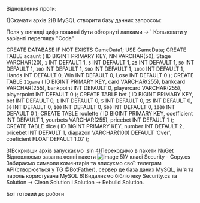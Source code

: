 Відновлення проги:

1)Скачати архів
2)В MySQL створити базу данних запросом:

Поля у вигялді цифр повинні бути обгорнуті лапками -> `
Копыювати у варіанті перегляду "Code"

CREATE DATABASE IF NOT EXISTS GameData1;
USE GameData;
CREATE TABLE acaunt (
    ID BIGINT PRIMARY KEY,
    NN VARCHAR(50),
    Stage VARCHAR(20),
    `1` INT DEFAULT 1,
    `5` INT DEFAULT 1,
    `25` INT DEFAULT 1,
    `50` INT DEFAULT 1,
    `100` INT DEFAULT 1,
    `500` INT DEFAULT 1,
    `1000` INT DEFAULT 1,
    Hands INT DEFAULT 0,
    Win INT DEFAULT 0,
    Lose INT DEFAULT 0
);
CREATE TABLE `21game` (
    ID BIGINT PRIMARY KEY,
    card VARCHAR(255),
    bankcard VARCHAR(255),
    bankpoint INT DEFAULT 0,
    playercard VARCHAR(255),
    playerpoint INT DEFAULT 0
);
CREATE TABLE bet (
    ID BIGINT PRIMARY KEY,
    bet INT DEFAULT 0,
    `1` INT DEFAULT 0,
    `5` INT DEFAULT 0,
    `25` INT DEFAULT 0,
    `50` INT DEFAULT 0,
    `100` INT DEFAULT 0,
    `500` INT DEFAULT 0,
    `1000` INT DEFAULT 0
);
CREATE TABLE roulette (
    ID BIGINT PRIMARY KEY,
    coefficient INT  DEFAULT 1,
    yourbets VARCHAR(255),
    pricebet INT  DEFAULT 1
);
CREATE TABLE dice (
    ID BIGINT PRIMARY KEY,
    number INT DEFAULT 2,
    pricebet INT DEFAULT 1,
    diapazon VARCHAR(100)  DEFAULT 'Over',
    coeficient FLOAT  DEFAULT 1.07
);


3)Вскривши архів запускаємо .sln
4)Переходимо в пакети NuGet Відновлюємо завантаженні пакети ![image](https://github.com/user-attachments/assets/af2524fd-30a7-4d96-a6c5-fb9431830d16)
5)У класі Security - Copy.cs Забираємо символи коментарів та вписуємо свої: телеграм API(створюється у TG @BotFather), сервер де база даних MySQL, ім'я та пароль користувача MySQL
6)Видаляємо бібліотеку Security.cs та Solution -> Clean Solution і Solution -> Rebuild Solution.

Бот готовий до роботи
